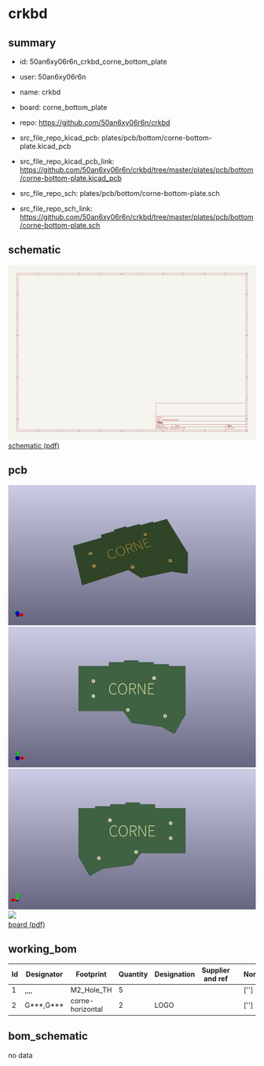 # crkbd
 
## summary 
* id: 50an6xy06r6n_crkbd_corne_bottom_plate
* user: 50an6xy06r6n
* name: crkbd
* board: corne_bottom_plate
* repo: https://github.com/50an6xy06r6n/crkbd
* src_file_repo_kicad_pcb: plates/pcb/bottom/corne-bottom-plate.kicad_pcb
* src_file_repo_kicad_pcb_link: https://github.com/50an6xy06r6n/crkbd/tree/master/plates/pcb/bottom/corne-bottom-plate.kicad_pcb


* src_file_repo_sch: plates/pcb/bottom/corne-bottom-plate.sch
* src_file_repo_sch_link: https://github.com/50an6xy06r6n/crkbd/tree/master/plates/pcb/bottom/corne-bottom-plate.sch

## schematic  
![](working_schematic_600.png)  
[schematic (pdf)](working_schematic.pdf)  

## pcb  
![](working_3d_600.png) 
![](working_3d_front_600.png)  
![](working_3d_back_600.png)  
![](working_600.png)  
[board (pdf)](working.pdf)  

## working_bom
| Id | Designator | Footprint | Quantity | Designation | Supplier and ref |  | None | 
| --- | --- | --- | --- | --- | --- | --- | --- | 
| 1 | ,,,, | M2_Hole_TH | 5 |  |  |  | [''] | 
| 2 | G***,G*** | corne-horizontal | 2 | LOGO |  |  | [''] | 


## bom_schematic
no data


